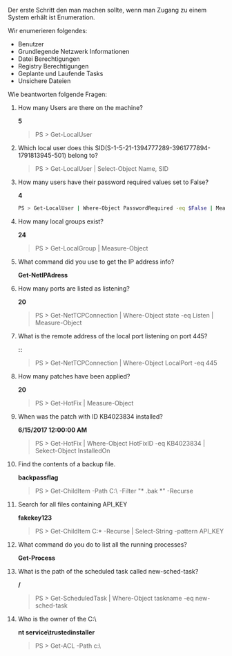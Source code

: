 Der erste Schritt den man machen sollte, wenn man Zugang zu einem System erhält ist Enumeration. 

Wir enumerieren folgendes:

- Benutzer
- Grundlegende Netzwerk Informationen
- Datei Berechtigungen
- Registry Berechtigungen
- Geplante und Laufende Tasks
- Unsichere Dateien

Wie beantworten folgende Fragen:

1. How many Users are there on the machine?

    **5**
    >PS > Get-LocalUser

2. Which local user does this SID(S-1-5-21-1394777289-3961777894-1791813945-501) belong to?

    >PS > Get-LocalUser | Select-Object Name, SID

3. How many users have their password required values set to False?

    **4**

    ```bash
    PS > Get-LocalUser | Where-Object PasswordRequired -eq $False | Measure-Object
    ```

4. How many local groups exist?

    **24**
    >PS > Get-LocalGroup | Measure-Object

5. What command did you use to get the IP address info?

    **Get-NetIPAdress**

6. How many ports are listed as listening?

    **20**
    >PS > Get-NetTCPConnection | Where-Object state -eq Listen | Measure-Object

7. What is the remote address of the local port listening on port 445?

    **::**
    >PS > Get-NetTCPConnection | Where-Object LocalPort -eq 445

8. How many patches have been applied?

    **20**
    >PS > Get-HotFix | Measure-Object

9. When was the patch with ID KB4023834 installed?

    **6/15/2017 12:00:00 AM**
    >PS > Get-HotFix | Where-Object HotFixID -eq KB4023834 | Sekect-Object InstalledOn

10. Find the contents of a backup file.

    **backpassflag**
    >PS > Get-ChildItem -Path C:\ -Filter "* .bak *" -Recurse

11. Search for all files containing API_KEY

    **fakekey123**
    >PS > Get-ChildItem C:\* -Recurse | Select-String -pattern API_KEY

12. What command do you do to list all the running processes?

    **Get-Process**

13. What is the path of the scheduled task called new-sched-task?

    **/**
    >PS > Get-ScheduledTask | Where-Object taskname -eq new-sched-task

14. Who is the owner of the C:\

    **nt service\trustedinstaller**
    >PS > Get-ACL -Path c:\

